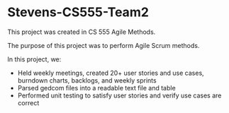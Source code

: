 # Stevens-CS555-Team2

This project was created in CS 555 Agile Methods.

The purpose of this project was to perform Agile Scrum methods.

In this project, we:
  - Held weekly meetings, created 20+ user stories and use cases, burndown charts, backlogs, and weekly sprints
  - Parsed gedcom files into a readable text file and table
  - Performed unit testing to satisfy user stories and verify use cases are correct

